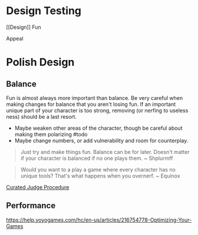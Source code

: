 # Design Testing
[[Design]]
Fun

Appeal

# Polish Design
## Balance
Fun is almost always more important than balance. Be very careful when making changes for balance that you aren't losing fun. If an important unique part of your character is too strong, removing (or nerfing to useless ness) should be a last resort.
- Maybe weaken other areas of the character, though be careful about making them polarizing #todo
- Maybe change numbers, or add vulnerability and room for counterplay.
> Just try and make things fun. Balance can be for later. Doesn't matter if your character is balanced if no one plays them.
> ~ Shplurmff

> Would you want to a play a game where every character has no unique tools? That's what happens when you overnerf.
> ~ Equinox


[Curated Judge Procedure](https://drive.google.com/file/d/1r1yhd7n4bQNaUo0Iz2hLMjngQEpsLq6d/view)

## Performance
https://help.yoyogames.com/hc/en-us/articles/216754778-Optimizing-Your-Games